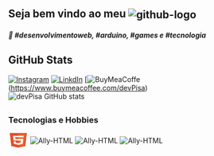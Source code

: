 ## Seja bem vindo ao meu <img align="center" alt="github-logo" height="30" width="120" src = "https://user-images.githubusercontent.com/126973782/227751281-b63dadb9-34d5-4ce4-8306-7095fd7e2a90.png">

<h5> 💫<i> #desenvolvimentoweb, #arduino, #games e #tecnologia </i></h5>

##

## GitHub Stats
[![Instagram](https://img.shields.io/badge/Instagram-E4405F?style=for-the-badge&logo=instagram&logoColor=white)](https://www.instagram.com/augusto.pisa)
[![LinkdIn](https://img.shields.io/badge/LinkedIn-0077B5?style=for-the-badge&logo=linkedin&logoColor=white)](https://www.linkedin.com/in/cesar-pisa/)
[![BuyMeaCoffe](https://img.shields.io/badge/Buy_Me_A_Coffee-FFDD00?style=for-the-badge&logo=buy-me-a-coffee&logoColor=black)(https://www.buymeacoffee.com/devPisa)<br/>
![devPisa GitHub stats](https://github-readme-stats.vercel.app/api?username=devPisa&show_icons=true&theme=buefy&hide_border)

</div>

##

<div style="display: inline_block">

### Tecnologias e Hobbies

<img align="center" alt="Ally-HTML" height="30" width="40" src="https://raw.githubusercontent.com/devicons/devicon/master/icons/html5/html5-original.svg">
<img align="center" alt="Ally-HTML" src="https://img.shields.io/badge/Arduino_IDE-00979D?style=for-the-badge&logo=arduino&logoColor=white">
<img align="center" alt="Ally-HTML" src="https://img.shields.io/badge/Riot_Games-D32936?style=for-the-badge&logo=riot-games&logoColor=white">
<img align="center" alt="Ally-HTML" src="https://img.shields.io/badge/C-00599C?style=for-the-badge&logo=c&logoColor=white">

</div>
